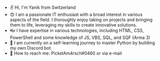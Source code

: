 - :v: Hi, I'm Yanik from Switzerland
- :heart_eyes: I am a passionate IT enthusiast with a broad interest in various aspects of the field. I thoroughly enjoy taking on projects and bringing them to life, leveraging my skills to create innovative solutions.
- :eyeglasses: I have expertise in various technologies, including HTML, CSS, PowerShell and some knowledge of JS, VBS, SQL, and SQF (Arma 3)
- :school: I am currently on a self-learning journey to master Python by building my own Discord bot.
- :email: How to reach me: PickelAm4rsch#0460 or via e-mail
